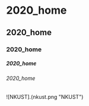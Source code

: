 # 2020_home
## 2020_home
### 2020_home
##### 2020_home
###### 2020_home

![NKUST].(nkust.png "NKUST")

